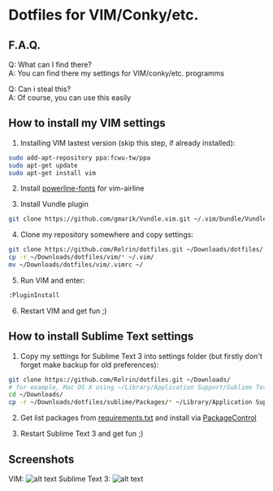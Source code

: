 # Dotfiles for VIM/Conky/etc.

## F.A.Q.

Q: What can I find there?  
A: You can find there my settings for VIM/conky/etc. programms

Q: Can i steal this?  
A: Of course, you can use this easily

## How to install my VIM settings

1) Installing VIM lastest version (skip this step, if already installed):
```bash
sudo add-apt-repository ppa:fcwu-tw/ppa
sudo apt-get update
sudo apt-get install vim
```

2) Install [powerline-fonts](https://github.com/Lokaltog/powerline-fonts) for vim-airline

3) Install Vundle plugin
```bash
git clone https://github.com/gmarik/Vundle.vim.git ~/.vim/bundle/Vundle.vim
```

4) Clone my repository somewhere and copy settings:
```bash
git clone https://github.com/Relrin/dotfiles.git ~/Downloads/dotfiles/
cp -r ~/Downloads/dotfiles/vim/* ~/.vim/
mv ~/Downloads/dotfiles/vim/.vimrc ~/
```

5) Run VIM and enter:
```bash
:PluginInstall
```

6) Restart VIM and get fun ;)

## How to install Sublime Text settings

1) Copy my settings for Sublime Text 3 into settings folder (but firstly don't forget make backup for old preferences):
```bash
git clone https://github.com/Relrin/dotfiles.git ~/Downloads/
# for example, Mac OS X using ~/Library/Application Support/Sublime Text 3/Packages/ folder
cd ~/Downloads/
cp -r ~/Downloads/dotfiles/sublime/Packages/* ~/Library/Application Support/Sublime Text 3/Packages/
```

2) Get list packages from [requirements.txt](https://raw.githubusercontent.com/Relrin/dotfiles/master/sublime/requirements.txt) and install via [PackageControl](https://packagecontrol.io/)

3) Restart Sublime Text 3 and get fun ;)

## Screenshots

VIM:
  ![alt text](https://raw.githubusercontent.com/Relrin/dotfiles/master/screenshots/vim.png)
Sublime Text 3:
  ![alt text](https://raw.githubusercontent.com/Relrin/dotfiles/master/screenshots/sublime.png)
